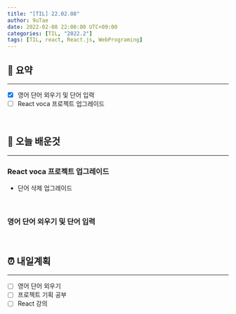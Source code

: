 ```yaml
---
title: "[TIL] 22.02.08"
author: 9uTae
date: 2022-02-08 22:00:00 UTC+09:00
categories: [TIL, "2022.2"]
tags: [TIL, react, React.js, WebPrograming]
---
```


## 🏁 요약

---

- [x] 영어 단어 외우기 및 단어 입력
- [ ] React voca 프로젝트 업그레이드

<br>

## 📑 오늘 배운것

---

### React voca 프로젝트 업그레이드

- 단어 삭제 업그레이드

<br>

### 영어 단어 외우기 및 단어 입력

<br>

## ⏰ 내일계획

---

- [ ] 영어 단어 외우기
- [ ] 프로젝트 기획 공부
- [ ] React 강의

<br>